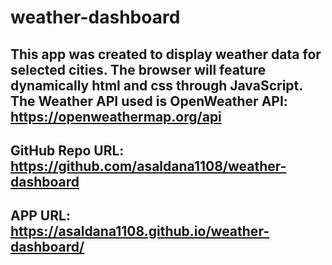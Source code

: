 # weather-dashboard

## This app was created to display weather data for selected cities. The browser will feature dynamically html and css through JavaScript. The Weather API used is OpenWeather API: https://openweathermap.org/api


## GitHub Repo URL: https://github.com/asaldana1108/weather-dashboard
## APP URL: https://asaldana1108.github.io/weather-dashboard/
